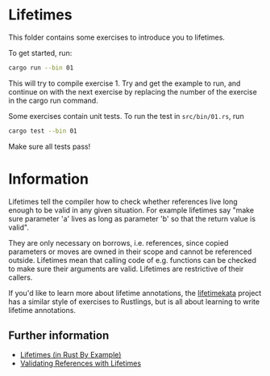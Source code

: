 # Lifetimes

This folder contains some exercises to introduce you to lifetimes.

To get started, run:

```bash
cargo run --bin 01
```

This will try to compile exercise 1. Try and get the example to run, and
continue on with the next exercise by replacing the number of the exercise in
the cargo run command.

Some exercises contain unit tests. To run the test in `src/bin/01.rs`, run

```bash
cargo test --bin 01
```

Make sure all tests pass!

# Information

Lifetimes tell the compiler how to check whether references live long enough to
be valid in any given situation. For example lifetimes say "make sure parameter
'a' lives as long as parameter 'b' so that the return value is valid".

They are only necessary on borrows, i.e. references, since copied parameters or
moves are owned in their scope and cannot be referenced outside. Lifetimes mean
that calling code of e.g. functions can be checked to make sure their arguments
are valid. Lifetimes are restrictive of their callers.

If you'd like to learn more about lifetime annotations, the
[lifetimekata](https://tfpk.github.io/lifetimekata/) project has a similar style
of exercises to Rustlings, but is all about learning to write lifetime
annotations.

## Further information

- [Lifetimes (in Rust By Example)](https://doc.rust-lang.org/stable/rust-by-example/scope/lifetime.html)
- [Validating References with Lifetimes](https://doc.rust-lang.org/book/ch10-03-lifetime-syntax.html)
